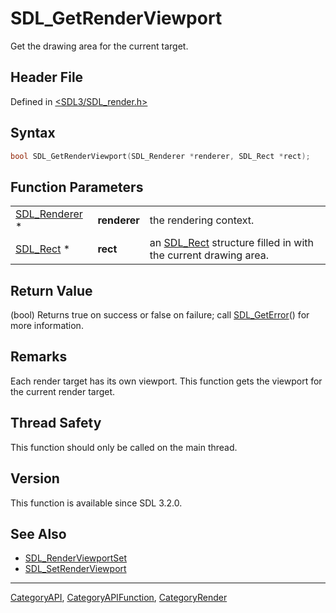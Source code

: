 # SDL_GetRenderViewport

Get the drawing area for the current target.

## Header File

Defined in [<SDL3/SDL_render.h>](https://github.com/libsdl-org/SDL/blob/main/include/SDL3/SDL_render.h)

## Syntax

```c
bool SDL_GetRenderViewport(SDL_Renderer *renderer, SDL_Rect *rect);
```

## Function Parameters

|                                |              |                                                                            |
| ------------------------------ | ------------ | -------------------------------------------------------------------------- |
| [SDL_Renderer](SDL_Renderer) * | **renderer** | the rendering context.                                                     |
| [SDL_Rect](SDL_Rect) *         | **rect**     | an [SDL_Rect](SDL_Rect) structure filled in with the current drawing area. |

## Return Value

(bool) Returns true on success or false on failure; call
[SDL_GetError](SDL_GetError)() for more information.

## Remarks

Each render target has its own viewport. This function gets the viewport
for the current render target.

## Thread Safety

This function should only be called on the main thread.

## Version

This function is available since SDL 3.2.0.

## See Also

- [SDL_RenderViewportSet](SDL_RenderViewportSet)
- [SDL_SetRenderViewport](SDL_SetRenderViewport)

----
[CategoryAPI](CategoryAPI), [CategoryAPIFunction](CategoryAPIFunction), [CategoryRender](CategoryRender)

